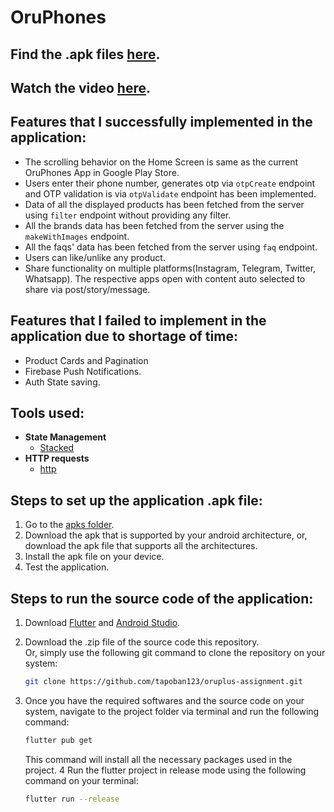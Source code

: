 # OruPhones 

## Find the .apk files [here](apks).
## Watch the video [here](https://drive.google.com/file/d/157MSyVck4z8nh3oZtvechT5VBVozE8bS/view?usp=sharing).

## Features that I successfully implemented in the application:
* The scrolling behavior on the Home Screen is same as the current OruPhones App in Google Play Store.
* Users enter their phone number, generates otp via `otpCreate` endpoint and OTP validation is via `otpValidate` endpoint has been implemented. 
* Data of all the displayed products has been fetched from the server using `filter` endpoint without providing any filter.
* All the brands data has been fetched from the server using the `makeWithImages` endpoint.
* All the faqs' data has been fetched from the server using `faq` endpoint.
* Users can like/unlike any product.
* Share functionality on multiple platforms(Instagram, Telegram, Twitter, Whatsapp). The respective apps open with content auto selected to share via post/story/message.
 
## Features that I failed to implement in the application due to shortage of time:
* Product Cards and Pagination
* Firebase Push Notifications.
* Auth State saving.

## Tools used:
* **State Management**
    * [Stacked](https://stacked.filledstacks.com/)
* **HTTP requests**
    * [http](https://pub.dev/packages/http)

## Steps to set up the application .apk file:
1. Go to the [apks folder](apks).
2. Download the apk that is supported by your android architecture, or, download the apk file that supports all the architectures.
3. Install the apk file on your device.
4. Test the application.

## Steps to run the source code of the application:
1. Download [Flutter](https://docs.flutter.dev/get-started/install?_gl=1*w007dg*_gcl_aw*R0NMLjE3Mzg0NDI3ODIuQ2p3S0NBaUFxZmU4QmhCd0Vpd0FzbmU2Z2FUNkRuU1QzZFJ0djlla2xpdl9jUDQzdjN4c2p3allob0dndmhVZjljZ0h3SkhPcUlma2h4b0NqeDBRQXZEX0J3RQ..*_gcl_dc*R0NMLjE3Mzg0NDI3ODIuQ2p3S0NBaUFxZmU4QmhCd0Vpd0FzbmU2Z2FUNkRuU1QzZFJ0djlla2xpdl9jUDQzdjN4c2p3allob0dndmhVZjljZ0h3SkhPcUlma2h4b0NqeDBRQXZEX0J3RQ..*_ga*MTYzMDQ3NzI5MC4xNzE3NTkyNzE0*_ga_04YGWK0175*MTczOTQ4MDk0OC4xNTguMS4xNzM5NDgyMjA5LjAuMC4w) and [Android Studio](https://developer.android.com/studio?gad_source=1&gclid=CjwKCAiAzba9BhBhEiwA7glbapqeW52Yn4htY-uwmd15rR7AXAWfggq9ogg_5Zd2Lrrdw5Kotg-jYxoCRoYQAvD_BwE&gclsrc=aw.ds).
2. Download the .zip file of the source code this repository.<br>
    Or, simply use the following git command to clone the repository on your system:
    ```bash
    git clone https://github.com/tapoban123/oruplus-assignment.git
    ```

3. Once you have the required softwares and the source code on your system, navigate to the project folder via terminal and run the following command:
   ```bash
   flutter pub get
   ```
   This command will install all the necessary packages used in the project.
 4 Run the flutter project in release mode using the following command on your terminal:
    ```bash
    flutter run --release
    ```
